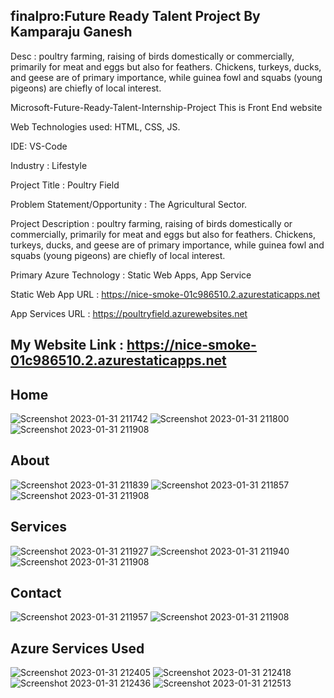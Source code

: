 ## finalpro:Future Ready Talent Project By Kamparaju Ganesh

Desc : poultry farming, raising of birds domestically or commercially, primarily for meat and eggs but also for feathers. Chickens, turkeys, ducks, and geese are of primary importance, while guinea fowl and squabs (young pigeons) are chiefly of local interest.

Microsoft-Future-Ready-Talent-Internship-Project This is Front End website

Web Technologies used: HTML, CSS, JS.

IDE: VS-Code

Industry : Lifestyle

Project Title : Poultry Field

Problem Statement/Opportunity : The Agricultural Sector.

Project Description : poultry farming, raising of birds domestically or commercially, primarily for meat and eggs but also for feathers. Chickens, turkeys, ducks, and geese are of primary importance, while guinea fowl and squabs (young pigeons) are chiefly of local interest.

Primary Azure Technology : Static Web Apps, App Service

Static Web App URL : https://nice-smoke-01c986510.2.azurestaticapps.net

App Services URL : https://poultryfield.azurewebsites.net

## My Website Link : https://nice-smoke-01c986510.2.azurestaticapps.net

## Home
![Screenshot 2023-01-31 211742](https://user-images.githubusercontent.com/117159638/215809065-beef6963-be6c-4d62-b3e2-1441909b8123.jpg)
![Screenshot 2023-01-31 211800](https://user-images.githubusercontent.com/117159638/215809083-539fcfdc-7bfb-41fe-aa17-a76b6b4df625.jpg)
![Screenshot 2023-01-31 211908](https://user-images.githubusercontent.com/117159638/215809094-af517eba-9b27-4175-b329-9a1b30786a0e.jpg)

## About
![Screenshot 2023-01-31 211839](https://user-images.githubusercontent.com/117159638/215809154-2d4924ec-f756-47c6-b20f-b37fb7def2d0.jpg)
![Screenshot 2023-01-31 211857](https://user-images.githubusercontent.com/117159638/215809177-564a320e-94f2-4811-8c79-c3f5a3b16c32.jpg)
![Screenshot 2023-01-31 211908](https://user-images.githubusercontent.com/117159638/215809208-400379e6-0d1f-4cfe-ae35-a876cf9e664f.jpg)

## Services
![Screenshot 2023-01-31 211927](https://user-images.githubusercontent.com/117159638/215809319-45899f27-d837-4d63-bf54-ca8b7e903dcc.jpg)
![Screenshot 2023-01-31 211940](https://user-images.githubusercontent.com/117159638/215809329-8569ff91-be64-4ec1-b0bf-cd7ae2b59119.jpg)
![Screenshot 2023-01-31 211908](https://user-images.githubusercontent.com/117159638/215812037-0327cfc4-3849-4196-b26b-98659a6fcd08.jpg)


## Contact
![Screenshot 2023-01-31 211957](https://user-images.githubusercontent.com/117159638/215809423-4fdc114f-0de8-4a85-b60b-55906671961b.jpg)
![Screenshot 2023-01-31 211908](https://user-images.githubusercontent.com/117159638/215809432-c411ff96-739a-4400-9b16-dc2361bce680.jpg)

## Azure Services Used
![Screenshot 2023-01-31 212405](https://user-images.githubusercontent.com/117159638/215810507-979f831d-ba66-4cf5-bcae-1ac7a786bdbe.jpg)
![Screenshot 2023-01-31 212418](https://user-images.githubusercontent.com/117159638/215810522-d0da0b13-1d6c-4679-b8c9-ba5ef333b039.jpg)
![Screenshot 2023-01-31 212436](https://user-images.githubusercontent.com/117159638/215810533-a17b7660-b069-4421-8f48-8fffbbb2d9a7.jpg)
![Screenshot 2023-01-31 212513](https://user-images.githubusercontent.com/117159638/215810537-b5d35b3c-5575-477a-986c-0706a39be0cb.jpg)

